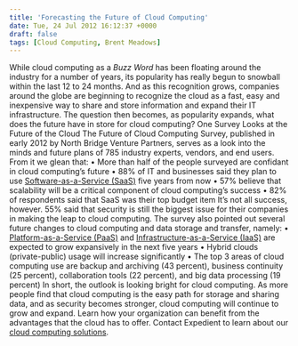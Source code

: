 ```yaml
---
title: 'Forecasting the Future of Cloud Computing'
date: Tue, 24 Jul 2012 16:12:37 +0000
draft: false
tags: [Cloud Computing, Brent Meadows]
---
```


While cloud computing as a _Buzz Word_ has been floating around the industry for a number of years, its popularity has really begun to snowball within the last 12 to 24 months. And as this recognition grows, companies around the globe are beginning to recognize the cloud as a fast, easy and inexpensive way to share and store information and expand their IT infrastructure. The question then becomes, as popularity expands, what does the future have in store for cloud computing? One Survey Looks at the Future of the Cloud The Future of Cloud Computing Survey, published in early 2012 by North Bridge Venture Partners, serves as a look into the minds and future plans of 785 industry experts, vendors, and end users. From it we glean that: • More than half of the people surveyed are confidant in cloud computing’s future • 88% of IT and businesses said they plan to use [Software-as-a-Service (SaaS)](https://www.expedient.com/cloud-computing/infrastructure-as-a-services/) five years from now • 57% believe that scalability will be a critical component of cloud computing’s success • 82% of respondents said that SaaS was their top budget item It’s not all success, however. 55% said that security is still the biggest issue for their companies in making the leap to cloud computing. The survey also pointed out several future changes to cloud computing and data storage and transfer, namely: • [Platform-as-a-Service (PaaS)](https://www.expedient.com/cloud-computing/infrastructure-as-a-services/) and [Infrastructure-as-a-Service (IaaS)](https://www.expedient.com/cloud-computing/infrastructure-as-a-services/) are expected to grow expansively in the next five years • Hybrid clouds (private-public) usage will increase significantly • The top 3 areas of cloud computing use are backup and archiving (43 percent), business continuity (25 percent), collaboration tools (22 percent), and big data processing (19 percent) In short, the outlook is looking bright for cloud computing. As more people find that cloud computing is the easy path for storage and sharing data, and as security becomes stronger, cloud computing will continue to grow and expand. Learn how your organization can benefit from the advantages that the cloud has to offer. Contact Expedient to learn about our [cloud computing solutions](https://www.expedient.com/cloud-computing/).